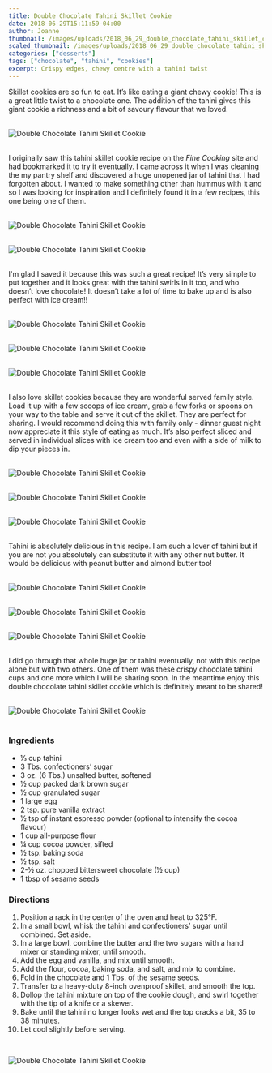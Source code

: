 ```yaml
---
title: Double Chocolate Tahini Skillet Cookie
date: 2018-06-29T15:11:59-04:00
author: Joanne
thumbnail: /images/uploads/2018_06_29_double_chocolate_tahini_skillet_cookie_1.jpg
scaled_thumbnail: /images/uploads/2018_06_29_double_chocolate_tahini_skillet_cookie_0.jpg
categories: ["desserts"]
tags: ["chocolate", "tahini", "cookies"]
excerpt: Crispy edges, chewy centre with a tahini twist
---
```


Skillet cookies are so fun to eat. It’s like eating a giant chewy cookie! This is a great little twist to a chocolate one. The addition of the tahini gives this giant cookie a richness and a bit of savoury flavour that we loved.
</br>
</br>

![Double Chocolate Tahini Skillet Cookie](/images/uploads/2018_06_29_double_chocolate_tahini_skillet_cookie_2.jpg)
</br>
</br>

I originally saw this tahini skillet cookie recipe on the _Fine Cooking_ site and had bookmarked it to try it eventually. I came across it when I was cleaning the my pantry shelf and discovered a huge unopened jar of tahini that I had forgotten about. I wanted to make something other than hummus with it and so I was looking for inspiration and I definitely found it in a few recipes, this one being one of them.
</br>
</br>

![Double Chocolate Tahini Skillet Cookie](/images/uploads/2018_06_29_double_chocolate_tahini_skillet_cookie_3.jpg)
</br>
</br>

![Double Chocolate Tahini Skillet Cookie](/images/uploads/2018_06_29_double_chocolate_tahini_skillet_cookie_4.jpg)
</br>
</br>

I'm glad I saved it because this was such a great recipe! It’s very simple to put together and it looks great with the tahini swirls in it too, and who doesn’t love chocolate! It doesn’t take a lot of time to bake up and is also perfect with ice cream!!
</br>
</br>

![Double Chocolate Tahini Skillet Cookie](/images/uploads/2018_06_29_double_chocolate_tahini_skillet_cookie_5.jpg)
</br>
</br>

![Double Chocolate Tahini Skillet Cookie](/images/uploads/2018_06_29_double_chocolate_tahini_skillet_cookie_6.jpg)
</br>
</br>

![Double Chocolate Tahini Skillet Cookie](/images/uploads/2018_06_29_double_chocolate_tahini_skillet_cookie_7.jpg)
</br>
</br>

I also love skillet cookies because they are wonderful served family style. Load it up with a few scoops of ice cream, grab a few forks or spoons on your way to the table and serve it out of the skillet. They are perfect for sharing. I would recommend doing this with family only - dinner guest night now appreciate it this style of eating as much. It’s also perfect sliced and served in individual slices with ice cream too and even with a side of milk to dip your pieces in.
</br>
</br>

![Double Chocolate Tahini Skillet Cookie](/images/uploads/2018_06_29_double_chocolate_tahini_skillet_cookie_8.jpg)
</br>
</br>

![Double Chocolate Tahini Skillet Cookie](/images/uploads/2018_06_29_double_chocolate_tahini_skillet_cookie_9.jpg)
</br>
</br>

![Double Chocolate Tahini Skillet Cookie](/images/uploads/2018_06_29_double_chocolate_tahini_skillet_cookie_10.jpg)
</br>
</br>

Tahini is absolutely delicious in this recipe. I am such a lover of tahini but if you are not you absolutely can substitute it with any other nut butter. It would be delicious with peanut butter and almond butter too!
</br>
</br>

![Double Chocolate Tahini Skillet Cookie](/images/uploads/2018_06_29_double_chocolate_tahini_skillet_cookie_11.jpg)
</br>
</br>

![Double Chocolate Tahini Skillet Cookie](/images/uploads/2018_06_29_double_chocolate_tahini_skillet_cookie_12.jpg)
</br>
</br>

![Double Chocolate Tahini Skillet Cookie](/images/uploads/2018_06_29_double_chocolate_tahini_skillet_cookie_13.jpg)
</br>
</br>

I did go through that whole huge jar or tahini eventually, not with this recipe alone but with two others. One of them was these crispy chocolate tahini cups and one more which I will be sharing soon. In the meantime enjoy this double chocolate tahini skillet cookie which is definitely meant to be shared!
</br>
</br>

![Double Chocolate Tahini Skillet Cookie](/images/uploads/2018_06_29_double_chocolate_tahini_skillet_cookie_14.jpg)
</br>
</br>

### Ingredients

* &frac13; cup tahini
* 3 Tbs. confectioners’ sugar
* 3 oz. (6 Tbs.) unsalted butter, softened
* &frac12; cup packed dark brown sugar
* &frac12; cup granulated sugar
* 1 large egg
* 2 tsp. pure vanilla extract
* &frac12; tsp of instant espresso powder (optional to intensify the cocoa flavour)
* 1 cup all-purpose flour
* &frac14; cup cocoa powder, sifted
* &frac12; tsp. baking soda
* &frac12; tsp. salt
* 2-&frac12; oz. chopped bittersweet chocolate (&frac12; cup)
* 1 tbsp of sesame seeds

### Directions

1. Position a rack in the center of the oven and heat to 325°F.
2. In a small bowl, whisk the tahini and confectioners’ sugar until combined. Set aside.
3. In a large bowl, combine the butter and the two sugars with a hand mixer or standing mixer, until smooth.
4. Add the egg and vanilla, and mix until smooth.
5. Add the flour, cocoa, baking soda, and salt, and mix to combine.
6. Fold in the chocolate and 1 Tbs. of the sesame seeds.
7. Transfer to a heavy-duty 8-inch ovenproof skillet, and smooth the top.
8. Dollop the tahini mixture on top of the cookie dough, and swirl together with the tip of a knife or a skewer.
9. Bake until the tahini no longer looks wet and the top cracks a bit, 35 to 38 minutes.
10. Let cool slightly before serving.

</br>

![Double Chocolate Tahini Skillet Cookie](/images/uploads/2018_06_29_double_chocolate_tahini_skillet_cookie_15.jpg)
